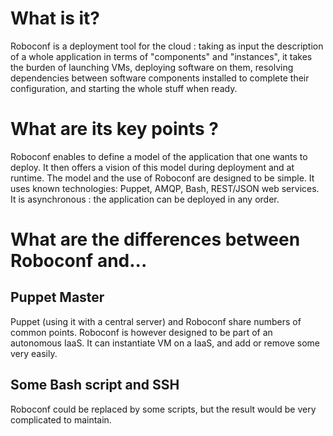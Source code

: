 
# What is it?
Roboconf is a deployment tool for the cloud : taking as input the description of a whole application
in terms of "components" and "instances", it takes the burden of launching VMs, deploying software on them,
resolving dependencies between software components installed to complete their configuration, and starting the whole stuff
when ready.

# What are its key points ?
Roboconf enables to define a model of the application that one wants to deploy.
It then offers a vision of this model during deployment and at runtime.
The model and the use of Roboconf are designed to be simple.
It uses known technologies: Puppet, AMQP, Bash, REST/JSON web services.
It is asynchronous : the application can be deployed in any order.

# What are the differences between Roboconf and...

## Puppet Master
Puppet (using it with a central server) and Roboconf share numbers of common points.
Roboconf is however designed to be part of an autonomous IaaS. It can instantiate VM on a IaaS, and add or remove
some very easily.

## Some Bash script and SSH
Roboconf could be replaced by some scripts, but the result would be very complicated to maintain.
